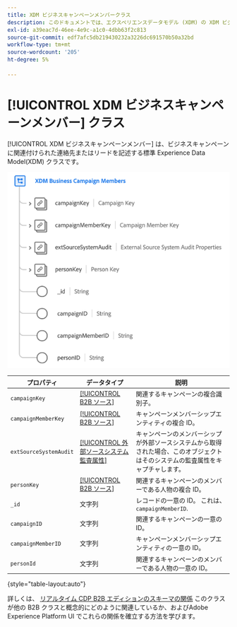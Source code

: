 ```yaml
---
title: XDM ビジネスキャンペーンメンバークラス
description: このドキュメントでは、エクスペリエンスデータモデル (XDM) の XDM ビジネスキャンペーンメンバークラスの概要を説明します。
exl-id: a39eac7d-46ee-4e9c-a1c0-4dbb63f2c813
source-git-commit: edf7afc5db219430232a3226dc691570b50a32bd
workflow-type: tm+mt
source-wordcount: '205'
ht-degree: 5%

---
```


# [!UICONTROL XDM ビジネスキャンペーンメンバー] クラス

[!UICONTROL XDM ビジネスキャンペーンメンバー] は、ビジネスキャンペーンに関連付けられた連絡先またはリードを記述する標準 Experience Data Model(XDM) クラスです。

![](../../images/classes/b2b/business-campaign-members.png)

| プロパティ | データタイプ | 説明 |
| --- | --- | --- |
| `campaignKey` | [[!UICONTROL B2B ソース]](../../data-types/b2b-source.md) | 関連するキャンペーンの複合識別子。 |
| `campaignMemberKey` | [[!UICONTROL B2B ソース]](../../data-types/b2b-source.md) | キャンペーンメンバーシップエンティティの複合 ID。 |
| `extSourceSystemAudit` | [[!UICONTROL 外部ソースシステム監査属性]](../../data-types/external-source-system-audit-attributes.md) | キャンペーンのメンバーシップが外部ソースシステムから取得された場合、このオブジェクトはそのシステムの監査属性をキャプチャします。 |
| `personKey` | [[!UICONTROL B2B ソース]](../../data-types/b2b-source.md) | 関連するキャンペーンのメンバーである人物の複合 ID。 |
| `_id` | 文字列 | レコードの一意の ID。 これは、 `campaignMemberID`. |
| `campaignID` | 文字列 | 関連するキャンペーンの一意の ID。 |
| `campaignMemberID` | 文字列 | キャンペーンメンバーシップエンティティの一意の ID。 |
| `personId` | 文字列 | 関連するキャンペーンのメンバーである人物の一意の ID。 |

{style=&quot;table-layout:auto&quot;}

詳しくは、 [リアルタイム CDP B2B エディションのスキーマの関係](../../tutorials/relationship-b2b.md) このクラスが他の B2B クラスと概念的にどのように関連しているか、およびAdobe Experience Platform UI でこれらの関係を確立する方法を学びます。
